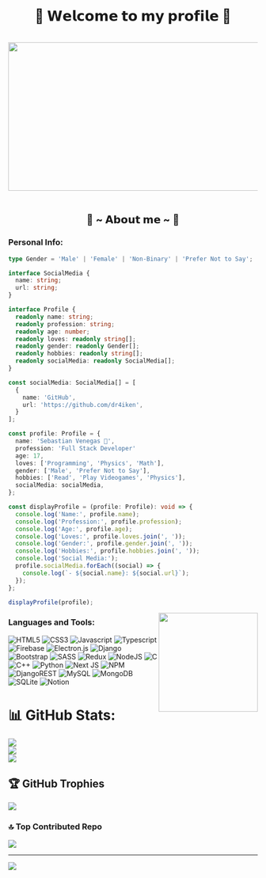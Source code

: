 <body>

<h1 align="center"> 🤍 𝗪𝗲𝗹𝗰𝗼𝗺𝗲 𝘁𝗼 𝗺𝘆 𝗽𝗿𝗼𝗳𝗶𝗹𝗲 🤍</h1>

<br>

<div align="center">
<img src="https://i.pinimg.com/originals/d9/31/ed/d931ed452892ff82b978d225c10cf628.gif" width="600" height="300">

</div>
<br>
  
<div align="left">
<h2 align="center"> 💮 ~ 𝗔𝗯𝗼𝘂𝘁 𝗺𝗲 ~ 💮 </h2>
  
<h3 align="left" >Personal Info:</h3>

```typescript
type Gender = 'Male' | 'Female' | 'Non-Binary' | 'Prefer Not to Say';

interface SocialMedia {
  name: string;
  url: string;
}

interface Profile {
  readonly name: string;
  readonly profession: string;
  readonly age: number;
  readonly loves: readonly string[];
  readonly gender: readonly Gender[];
  readonly hobbies: readonly string[];
  readonly socialMedia: readonly SocialMedia[];
}

const socialMedia: SocialMedia[] = [
  {
    name: 'GitHub',
    url: 'https://github.com/dr4iken',
  }
];

const profile: Profile = {
  name: 'Sebastian Venegas 💮',
  profession: 'Full Stack Developer'
  age: 17,
  loves: ['Programming', 'Physics', 'Math'],
  gender: ['Male', 'Prefer Not to Say'],
  hobbies: ['Read', 'Play Videogames', 'Physics'],
  socialMedia: socialMedia,
};

const displayProfile = (profile: Profile): void => {
  console.log('Name:', profile.name);
  console.log('Profession:', profile.profession);
  console.log('Age:', profile.age);
  console.log('Loves:', profile.loves.join(', '));
  console.log('Gender:', profile.gender.join(', '));
  console.log('Hobbies:', profile.hobbies.join(', '));
  console.log('Social Media:');
  profile.socialMedia.forEach((social) => {
    console.log(`- ${social.name}: ${social.url}`);
  });
};

displayProfile(profile);

```
  <img src="https://media.tenor.com/c3l5k_ri9kAAAAAd/suzuran.gif" width="200" height="200" align="right">
<h3 align="left">Languages and Tools:</h3>



![HTML5](https://img.shields.io/badge/html5-%23E34F26.svg?style=for-the-badge&logo=html5&logoColor=orange)
![CSS3](https://img.shields.io/badge/css3-%231572B6.svg?style=for-the-badge&logo=css3&logoColor=white)
![Javascript](https://img.shields.io/badge/Typescript-%23000000.svg?style=for-the-badge&logo=javascript&logoColor=yellow)
![Typescript](https://img.shields.io/badge/Typescript-%23000000.svg?style=for-the-badge&logo=typescript&logoColor=blue)
![Firebase](https://img.shields.io/badge/firebase-%23039BE5.svg?style=for-the-badge&logo=firebase)
![Electron.js](https://img.shields.io/badge/Electron-191970?style=for-the-badge&logo=Electron&logoColor=white)
![Django](https://img.shields.io/badge/django-%23092E20.svg?style=for-the-badge&logo=django&logoColor=green)
![Bootstrap](https://img.shields.io/badge/bootstrap-%23563D7C.svg?style=for-the-badge&logo=bootstrap&logoColor=white)
![SASS](https://img.shields.io/badge/SASS-hotpink.svg?style=for-the-badge&logo=SASS&logoColor=white)
![Redux](https://img.shields.io/badge/redux-%23593d88.svg?style=for-the-badge&logo=redux&logoColor=white)
![NodeJS](https://img.shields.io/badge/node.js-6DA55F?style=for-the-badge&logo=node.js&logoColor=white)
![C](https://img.shields.io/badge/c-%2300599C.svg?style=for-the-badge&logo=c&logoColor=white)
![C++](https://img.shields.io/badge/c++-%2300599C.svg?style=for-the-badge&logo=c%2B%2B&logoColor=white)
![Python](https://img.shields.io/badge/python-3670A0?style=for-the-badge&logo=python&logoColor=ffdd54)
![Next JS](https://img.shields.io/badge/Next-black?style=for-the-badge&logo=next.js&logoColor=white)
![NPM](https://img.shields.io/badge/NPM-%23000000.svg?style=for-the-badge&logo=npm&logoColor=white)
![DjangoREST](https://img.shields.io/badge/DJANGO-REST-ff1709?style=for-the-badge&logo=django&logoColor=green&color=ff1709&labelColor=gray)
![MySQL](https://img.shields.io/badge/mysql-%2300f.svg?style=for-the-badge&logo=mysql&logoColor=white)
![MongoDB](https://img.shields.io/badge/MongoDB-%234ea94b.svg?style=for-the-badge&logo=mongodb&logoColor=white)
![SQLite](https://img.shields.io/badge/sqlite-%2307405e.svg?style=for-the-badge&logo=sqlite&logoColor=white) 
![Notion](https://img.shields.io/badge/Notion-%23000000.svg?style=for-the-badge&logo=notion&logoColor=white)

# 📊 GitHub Stats:
![](https://github-readme-stats.vercel.app/api?username=dr4iken&theme=dracula&hide_border=false&include_all_commits=true&count_private=true)<br/>
![](https://github-readme-streak-stats.herokuapp.com/?user=dr4iken&theme=dracula&hide_border=false)<br/>
![](https://github-readme-stats.vercel.app/api/top-langs/?username=dr4iken&theme=dracula&hide_border=false&include_all_commits=true&count_private=true&layout=compact)

## 🏆 GitHub Trophies
![](https://github-profile-trophy.vercel.app/?username=dr4iken&theme=dracula&no-frame=false&no-bg=false&margin-w=4)

### 🔝 Top Contributed Repo
![](https://github-contributor-stats.vercel.app/api?username=dr4iken&limit=5&theme=dracula&combine_all_yearly_contributions=true)

---
[![](https://visitcount.itsvg.in/api?id=dr4iken&icon=1&color=10)](https://visitcount.itsvg.in)

<!-- Proudly created with GPRM ( https://gprm.itsvg.in ) -->
